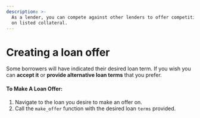 ```yaml
---
description: >-
  As a lender, you can compete against other lenders to offer competitive terms
  on listed collateral.
---
```


# Creating a loan offer

Some borrowers will have indicated their desired loan term. If you wish you can **accept it** or **provide alternative loan terms** that you prefer.

#### To Make A Loan Offer:

1. Navigate to the loan you desire to make an offer on.
2. Call the `make_offer`  function with the desired loan `terms` provided.

